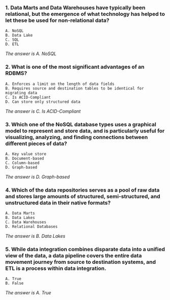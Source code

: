 ### 1. Data Marts and Data Warehouses have typically been relational, but the emergence of what technology has helped to let these be used for non-relational data?
    A. NoSQL
    B. Data Lake
    C. SQL
    D. ETL

_The answer is A. NoSQL_
### 2. What is one of the most significant advantages of an RDBMS?  
    A. Enforces a limit on the length of data fields
    B. Requires source and destination tables to be identical for migrating data
    C. Is ACID-Compliant
    D. Can store only structured data 

_The answer is C. Is ACID-Compliant_
### 3. Which one of the NoSQL database types uses a graphical model to represent and store data, and is particularly useful for visualizing, analyzing, and finding connections between different pieces of data?  
    A. Key value store
    B. Document-based
    C. Column-based
    D. Graph-based

_The answer is D. Graph-based_
### 4. Which of the data repositories serves as a pool of raw data and stores large amounts of structured, semi-structured, and unstructured data in their native formats?  
    A. Data Marts
    B. Data Lakes
    C. Data Warehouses
    D. Relational Databases  

_The answer is B. Data Lakes_
### 5. While data integration combines disparate data into a unified view of the data, a data pipeline covers the entire data movement journey from source to destination systems, and ETL is a process within data integration. 
    A. True
    B. False

_The answer is A. True_
